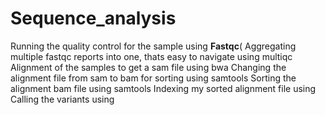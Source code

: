 # Sequence_analysis


Running the quality control for the sample using **Fastqc**(
Aggregating multiple fastqc reports into one, thats easy to navigate using multiqc
Alignment of the samples to get a sam file using bwa
Changing the alignment file from sam to bam for sorting using samtools
Sorting the alignment bam file using samtools
Indexing my sorted alignment file using
Calling the variants using 
